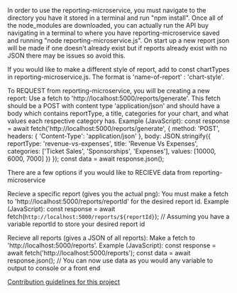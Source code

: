 In order to use the reporting-microservice, you must navigate to the directory you have it stored in a terminal and run "npm install". Once all of the node_modules are downloaded, you can actually run the API buy navigating in a terminal to where you have reporting-microservice saved and running "node reporting-microservice.js". On start up a new report json will be made if one doesn't already exist but if reports already exist with no JSON there may be issues so avoid this.


If you would like to make a different style of report, add to const chartTypes in reporting-microservice.js. The format is 'name-of-report' : 'chart-style'.


To REQUEST from reporting-microservice, you will be creating a new report: Use a fetch to 'http://localhost:5000/reports/generate'. This fetch should be a POST with content type 'application/json' and should have a body which contains reportType, a title, categories for your chart, and what values each respective category has.
Example (JavaScript): 
const response = await fetch('http://localhost:5000/reports/generate', {
    method: 'POST',
    headers: { 'Content-Type': 'application/json' },
    body: JSON.stringify({
        reportType: 'revenue-vs-expenses',
        title: 'Revenue Vs Expenses',
        categories: ['Ticket Sales', 'Sponsorships', 'Expenses'],
        values: [10000, 6000, 7000]
    })
});
const data = await response.json();


There are a few options if you would like to RECIEVE data from reporting-microservice

Recieve a specific report (gives you the actual png): You must make a fetch to 'http://localhost:5000/reports/reportId' for the desired report id. 
Example (JavaScript):
const response = await fetch(`http://localhost:5000/reports/${reportId}`);  // Assuming you have a variable reportId to store your desired report id

Recieve all reports (gives a JSON of all reports): Make a fetch to 'http://localhost:5000/reports'.
Example (JavaScript): 
const response = await fetch('http://localhost:5000/reports');
const data = await response.json();  // You can now use data as you would any variable to output to console or a front end

[Contribution guidelines for this project](UML.png)
